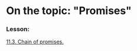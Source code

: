 # On the topic: "Promises"

### Lesson:

[11.3. Chain of promises.](https://learn.javascript.ru/promise-chaining)
